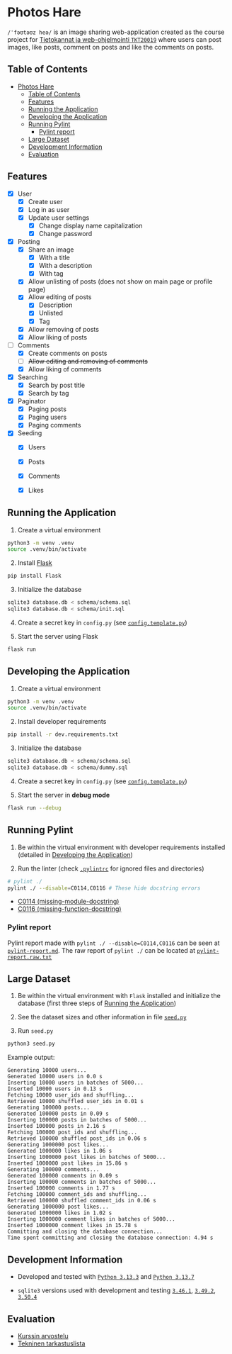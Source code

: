 # Photos Hare

`/ˈfəʊtəʊz heə/` is an image sharing web-application created as the course project for [Tietokannat ja web-ohjelmointi `TKT20019`](https://studies.helsinki.fi/kurssit/opintojakso/otm-f15d8b61-6e3e-47d2-8191-43a92d7d8607/TKT20019?cpId=hy-lv-76) where users can post images, like posts, comment on posts and like the comments on posts.


## Table of Contents
- [Photos Hare](#photos-hare)
  - [Table of Contents](#table-of-contents)
  - [Features](#features)
  - [Running the Application](#running-the-application)
  - [Developing the Application](#developing-the-application)
  - [Running Pylint](#running-pylint)
    - [Pylint report](#pylint-report)
  - [Large Dataset](#large-dataset)
  - [Development Information](#development-information)
  - [Evaluation](#evaluation)


## Features

- [X] User
  - [X] Create user
  - [X] Log in as user
  - [X] Update user settings
    - [X] Change display name capitalization
    - [X] Change password

- [X] Posting
  - [X] Share an image
    - [X] With a title
    - [X] With a description
    - [X] With tag
  - [X] Allow unlisting of posts (does not show on main page or profile page)
  - [X] Allow editing of posts
    - [X] Description
    - [X] Unlisted
    - [X] Tag
  - [X] Allow removing of posts
  - [X] Allow liking of posts

- [ ] Comments
  - [X] Create comments on posts
  - [ ] ~~Allow editing and removing of comments~~
  - [X] Allow liking of comments

- [X] Searching
  - [X] Search by post title
  - [X] Search by tag

- [X] Paginator
  - [X] Paging posts
  - [X] Paging users
  - [X] Paging comments

- [X] Seeding
  - [X] Users
  - [X] Posts
  - [X] Comments
  - [X] Likes


## Running the Application

1. Create a virtual environment
```bash
python3 -m venv .venv
source .venv/bin/activate
```

2. Install [Flask](https://pypi.org/project/Flask/)
```bash
pip install Flask
```

3. Initialize the database
```bash
sqlite3 database.db < schema/schema.sql
sqlite3 database.db < schema/init.sql
```

4. Create a secret key in `config.py` (see [`config.template.py`](/config.template.py))

5. Start the server using Flask
```bash
flask run
```

## Developing the Application

1. Create a virtual environment
```bash
python3 -m venv .venv
source .venv/bin/activate
```

2. Install developer requirements
```bash
pip install -r dev.requirements.txt
```

3. Initialize the database
```bash
sqlite3 database.db < schema/schema.sql
sqlite3 database.db < schema/dummy.sql
```

4. Create a secret key in `config.py` (see [`config.template.py`](/config.template.py))

5. Start the server in **debug mode**
```bash
flask run --debug
```


## Running Pylint

1. Be within the virtual environment with developer requirements installed (detailed in [Developing the Application](#developing-the-application))

2. Run the linter (check [`.pylintrc`](/.pylintrc) for ignored files and directories)
```bash
# pylint ./
pylint ./ --disable=C0114,C0116 # These hide docstring errors
```

- [C0114 (missing-module-docstring)](https://sprytnyk.github.io/pylint-errors/plerr/errors/basic/C0114)
- [C0116 (missing-function-docstring)](https://sprytnyk.github.io/pylint-errors/plerr/errors/basic/C0116)


### Pylint report
Pylint report made with `pylint ./ --disable=C0114,C0116` can be seen at [`pylint-report.md`](./pylint-report.md). The raw report of `pylint ./` can be located at [`pylint-report.raw.txt`](./pylint-report.raw.txt)


## Large Dataset

1. Be within the virtual environment with `Flask` installed and initialize the database (first three steps of [Running the Application](#running-the-application))

2. See the dataset sizes and other information in file [`seed.py`](./seed.py)

3. Run `seed.py`
```bash
python3 seed.py
```

Example output:
```
Generating 10000 users...
Generated 10000 users in 0.0 s
Inserting 10000 users in batches of 5000...
Inserted 10000 users in 0.13 s
Fetching 10000 user_ids and shuffling...
Retrieved 10000 shuffled user_ids in 0.01 s
Generating 100000 posts...
Generated 100000 posts in 0.09 s
Inserting 100000 posts in batches of 5000...
Inserted 100000 posts in 2.16 s
Fetching 100000 post_ids and shuffling...
Retrieved 100000 shuffled post_ids in 0.06 s
Generating 1000000 post likes...
Generated 1000000 likes in 1.06 s
Inserting 1000000 post likes in batches of 5000...
Inserted 1000000 post likes in 15.86 s
Generating 100000 comments...
Generated 100000 comments in 0.09 s
Inserting 100000 comments in batches of 5000...
Inserted 100000 comments in 1.77 s
Fetching 100000 comment_ids and shuffling...
Retrieved 100000 shuffled comment_ids in 0.06 s
Generating 1000000 post likes...
Generated 1000000 likes in 1.02 s
Inserting 1000000 comment likes in batches of 5000...
Inserted 1000000 comment likes in 15.78 s
Committing and closing the database connection...
Time spent committing and closing the database connection: 4.94 s
```


## Development Information

- Developed and tested with [`Python 3.13.3`](https://www.python.org/downloads/release/python-3133/) and [`Python 3.13.7`](https://www.python.org/downloads/release/python-3137/)

- `sqlite3` versions used with development and testing [`3.46.1`](https://sqlite.org/releaselog/3_46_1.html), [`3.49.2`](https://sqlite.org/releaselog/3_49_2.html), [`3.50.4`](https://sqlite.org/releaselog/3_50_4.html)


## Evaluation

- [Kurssin arvostelu](https://hy-tikawe.github.io/materiaali/arvostelu/)
- [Tekninen tarkastuslista](https://hy-tikawe.github.io/materiaali/lista/)
